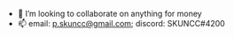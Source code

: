 - 💞️ I’m looking to collaborate on anything for money
- 📫 email: p.skuncc@gmail.com; discord: SKUNCC#4200

<!---
skuncc/skuncc is a ✨ special ✨ repository because its `README.md` (this file) appears on your GitHub profile.
You can click the Preview link to take a look at your changes.
--->
